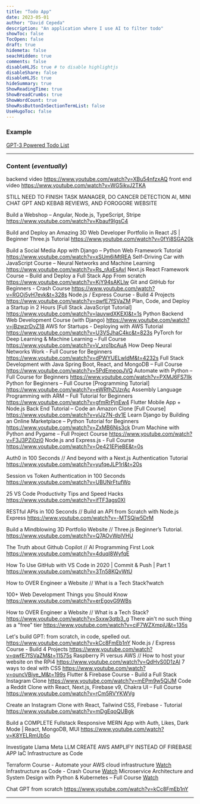 ```yaml
---
title: "Todo App"
date: 2023-05-01
author: "David Cepeda"
description: "An application where I use AI to filter todo"
showToc: false
TocOpen: false
draft: true
hidemeta: false
seachHidden: true
comments: false
disableHLJS: true # to disable highlightjs
disableShare: false
disableHLJS: true
hideSummary: true
ShowReadingTime: true
ShowBreadCrumbs: true
ShowWordCount: true
ShowRssButtonInSectionTermList: false
UseHugoToc: false
---
```





### Example
[GPT-3 Powered Todo List](https://twitter.com/falkoj/status/1512795508384964612?s=21)

---

### Content (*eventually*)

backend video https://www.youtube.com/watch?v=XBu54nfzxAQ
front end video https://www.youtube.com/watch?v=WG5ikvJ2TKA


STILL NEED TO FINISH TASK MANAGER, 	DO CANCER DETECTION AI, MINI CHAT GPT AND KEBAB REVIEWS, AND FOROGORE WEBSITE  

Build a Webshop – Angular, Node.js, TypeScript, Stripe https://www.youtube.com/watch?v=Kbauf9IgsC4

Build and Deploy an Amazing 3D Web Developer Portfolio in React JS | Beginner Three.js Tutorial https://www.youtube.com/watch?v=0fYi8SGA20k

Build a Social Media App with Django – Python Web Framework Tutorial https://www.youtube.com/watch?v=xSUm6iMtREA
Self-Driving Car with JavaScript Course – Neural Networks and Machine Learning https://www.youtube.com/watch?v=Rs_rAxEsAvI
Next.js React Framework Course – Build and Deploy a Full Stack App From scratch https://www.youtube.com/watch?v=KjY94sAKLlw
Git and GitHub for Beginners - Crash Course https://www.youtube.com/watch?v=RGOj5yH7evk&t=328s
Node.js / Express Course - Build 4 Projects https://www.youtube.com/watch?v=qwfE7fSVaZM
Plan, Code, and Deploy a Startup in 2 Hours [Full Stack JavaScript Tutorial] https://www.youtube.com/watch?v=lauywdXKEXI&t=1s
Python Backend Web Development Course (with Django) https://www.youtube.com/watch?v=jBzwzrDvZ18
AWS for Startups - Deploying with AWS Tutorial https://www.youtube.com/watch?v=U3VSJhaC4kc&t=823s
PyTorch for Deep Learning & Machine Learning – Full Course https://www.youtube.com/watch?v=V_xro1bcAuA
How Deep Neural Networks Work - Full Course for Beginners https://www.youtube.com/watch?v=dPWYUELwIdM&t=4232s
Full Stack Development with Java Spring Boot, React, and MongoDB – Full Course https://www.youtube.com/watch?v=5PdEmeopJVQ
Automate with Python – Full Course for Beginners https://www.youtube.com/watch?v=PXMJ6FS7llk
Python for Beginners – Full Course [Programming Tutorial] https://www.youtube.com/watch?v=eWRfhZUzrAc
Assembly Language Programming with ARM – Full Tutorial for Beginners https://www.youtube.com/watch?v=gfmRrPjnEw4
Flutter Mobile App + Node.js Back End Tutorial – Code an Amazon Clone [Full Course] https://www.youtube.com/watch?v=ylJz7N-dv1E
Learn Django by Building an Online Marketplace – Python Tutorial for Beginners https://www.youtube.com/watch?v=ZxMB6Njs3ck
Drum Machine with Python and Pygame – Full Project Course https://www.youtube.com/watch?v=F3J3PZj0zi0
Node.js and Express.js - Full Course https://www.youtube.com/watch?v=Oe421EPjeBE&t=0s

Auth0 in 100 Seconds // And beyond with a Next.js Authentication Tutorial
https://www.youtube.com/watch?v=yufqeJLP1rI&t=20s

Session vs Token Authentication in 100 Seconds
https://www.youtube.com/watch?v=UBUNrFtufWo

25 VS Code Productivity Tips and Speed Hacks https://www.youtube.com/watch?v=ifTF3ags0XI

RESTful APIs in 100 Seconds // Build an API from Scratch with Node.js Express https://www.youtube.com/watch?v=-MTSQjw5DrM

Build a Mindblowing 3D Portfolio Website // Three.js Beginner’s Tutorial. https://www.youtube.com/watch?v=Q7AOvWpIVHU


The Truth about Github Copilot // AI Programming First Look https://www.youtube.com/watch?v=4duqI8WyfqE

How To Use GitHub with VS Code in 2020 | Commit & Push | Part 1 https://www.youtube.com/watch?v=3Tn58KQvWtU

How to OVER Engineer a Website // What is a Tech Stack?watch

100+ Web Development Things you Should Know https://www.youtube.com/watch?v=erEgovG9WBs

How to OVER Engineer a Website // What is a Tech Stack?
https://www.youtube.com/watch?v=Sxxw3qtb3_g
There ain't no such thing as a "free" tier
https://www.youtube.com/watch?v=ciF7WZXmpjU&t=135s

Let's build GPT: from scratch, in code, spelled out.
https://www.youtube.com/watch?v=kCc8FmEb1nY
Node.js / Express Course - Build 4 Projects
https://www.youtube.com/watch?v=qwfE7fSVaZM&t=11575s
Raspberry Pi versus AWS // How to host your website on the RPi4
https://www.youtube.com/watch?v=QdHvS0D1zAI
7 ways to deal with CSS
https://www.youtube.com/watch?v=ouncVBiye_M&t=199s
Flutter & Firebase Course - Build a Full Stack Instagram Clone
https://www.youtube.com/watch?v=mEPm9w5QlJM
Code a Reddit Clone with React, Next.js, Firebase v9, Chakra UI – Full Course
https://www.youtube.com/watch?v=rCm5RVYKWVg

Create an Instagram Clone with React, Tailwind CSS, Firebase - Tutorial
https://www.youtube.com/watch?v=mDgEqoQUBgk

Build a COMPLETE Fullstack Responsive MERN App with Auth, Likes, Dark Mode | React, MongoDB, MUI
https://www.youtube.com/watch?v=K8YELRmUb5o

Investigate Llama Meta LLM 
CREATE AWS AMPLIFY INSTEAD OF FIREBASE APP 
IaC Infrastructure as Code 

Terraform Course - Automate your AWS cloud infrastructure  [Watch](https://www.youtube.com/watch?v=SLB_c_ayRMo)
Infrastructure as Code - Crash Course [Watch](https://www.youtube.com/watch?v=EtEb40LE5zQ)
Microservice Architecture and System Design with Python & Kubernetes – Full Course [Watch](https://www.youtube.com/watch?v=hmkF77F9TLw)

Chat GPT from scratch https://www.youtube.com/watch?v=kCc8FmEb1nY

---